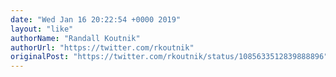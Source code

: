 ```yaml
---
date: "Wed Jan 16 20:22:54 +0000 2019"
layout: "like"
authorName: "Randall Koutnik"
authorUrl: "https://twitter.com/rkoutnik"
originalPost: "https://twitter.com/rkoutnik/status/1085633512839888896"
---
```

